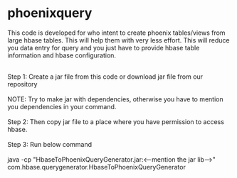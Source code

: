 # phoenixquery
This code is developed for who intent to create phoenix tables/views from large hbase tables. This will help them with very less effort. This will reduce you data entry for query and you just have to provide hbase table information and hbase configuration.<br/><br/>

Step 1: Create a jar file from this code or download jar file from our repository<br/><br/>
        NOTE: Try to make jar with dependencies, otherwise you have to mention you dependencies in your command.<br/><br/>
Step 2: Then copy jar file to a place where you have permission to access hbase.<br/><br/>
Step 3: Run below command<br/><br/>
        java -cp "HbaseToPhoenixQueryGenerator.jar:<--mention the jar lib-->" com.hbase.querygenerator.HbaseToPhoenixQueryGenerator
